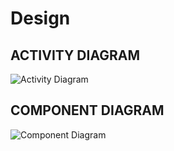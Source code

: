# Design

## ACTIVITY DIAGRAM
![Activity Diagram](https://user-images.githubusercontent.com/94219763/143073377-be766fe0-8aa4-4991-a7f4-bc46a502e4f8.jpg)


## COMPONENT DIAGRAM
![Component  Diagram](https://user-images.githubusercontent.com/94219763/143076197-dc0a022e-7c71-4056-b8e5-3308cad3de5f.jpg)


